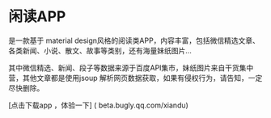 # 闲读APP
是一款基于 material design风格的阅读类APP，内容丰富，包括微信精选文章、各类新闻、小说、散文、故事等类别，还有海量妹纸图片...

其中微信精选、新闻、段子等数据来源于百度API集市，妹纸图片来自干货集中营，其他文章都是使用jsoup 解析网页数据获取，如果有侵权行为，请告知，一定尽快删除。


[点击下载app ，体验一下] ( beta.bugly.qq.com/xiandu)    
